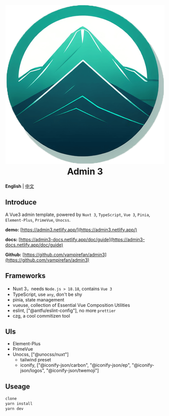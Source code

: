 <h1 align="center">
<img src='./src/public/image/logo/admin3.png'>
Admin 3
</h1>

**English** | [中文](./README.md)

## Introduce
A Vue3 admin template, powered by `Nuxt 3`, `TypeScript`, `Vue 3`, `Pinia`, `Element-Plus`, `PrimeVue`, `Unocss`.

**demo:** [https://admin3.netlify.app/](https://admin3.netlify.app/)

**docs:** [https://admin3-docs.netlify.app/doc/guide](https://admin3-docs.netlify.app/doc/guide)

**Github:** [https://github.com/vampirefan/admin3](https://github.com/vampirefan/admin3)

## Frameworks
- Nuxt 3，needs `Node.js > 18.18`, contains `Vue 3`
- TypeScript, use `any`, don't be shy
- pinia, state management
- vueuse, collection of Essential Vue Composition Utilities
- eslint, ["@antfu/eslint-config"], no more `prettier`
- czg, a cool commitizen tool

## UIs
- Element-Plus
- PrimeVue
- Unocss, ["@unocss/nuxt"]
  - tailwind preset
  - iconify, ["@iconify-json/carbon", "@iconify-json/ep", "@iconify-json/logos", "@iconify-json/twemoji"]

## Useage
```
clone
yarn install
yarn dev
```
